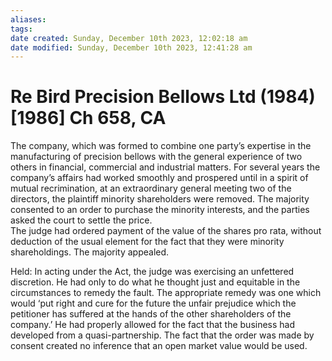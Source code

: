 ```yaml
---
aliases: 
tags: 
date created: Sunday, December 10th 2023, 12:02:18 am
date modified: Sunday, December 10th 2023, 12:41:28 am
---
```


# Re Bird Precision Bellows Ltd (1984) [1986] Ch 658, CA

The company, which was formed to combine one party’s expertise in the manufacturing of precision bellows with the general experience of two others in financial, commercial and industrial matters. For several years the company’s affairs had worked smoothly and prospered until in a spirit of mutual recrimination, at an extraordinary general meeting two of the directors, the plaintiff minority shareholders were removed. The majority consented to an order to purchase the minority interests, and the parties asked the court to settle the price.  
The judge had ordered payment of the value of the shares pro rata, without deduction of the usual element for the fact that they were minority shareholdings. The majority appealed.  

Held: In acting under the Act, the judge was exercising an unfettered discretion. He had only to do what he thought just and equitable in the circumstances to remedy the fault. The appropriate remedy was one which would ‘put right and cure for the future the unfair prejudice which the petitioner has suffered at the hands of the other shareholders of the company.’ He had properly allowed for the fact that the business had developed from a quasi-partnership. The fact that the order was made by consent created no inference that an open market value would be used.
